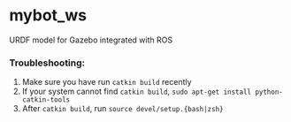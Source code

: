 # mybot_ws
URDF model for Gazebo integrated with ROS


### Troubleshooting:

1. Make sure you have run `catkin build` recently
1. If your system cannot find `catkin build`, `sudo apt-get install python-catkin-tools`
1. After `catkin build`, run `source devel/setup.{bash|zsh}`

